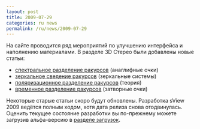 ```yaml
---
layout: post
title: 2009-07-29
categories: ru news
permalink: /ru/news/2009-07-29
---
```


На сайте проводится ряд мероприятий по улучшению интерфейса и наполнению материалами. В разделе 3D Стерео были добавлены новые статьи:

* [спектральное разделение ракурсов](/ru/help/devices/anaglyph) (анаглифные очки)
* [зеркальное сведение ракурсов](/ru/help/devices/mirror) (зеркальные системы)
* [поляризационное разделение ракурсов](/ru/help/devices/polarized) (теория)
* [временное разделение ракурсов](/ru/help/devices/pageflip) (затворные очки)

Некоторые старые статьи скоро будут обновлены.
Разработка sView 2009 ведётся полным ходом, хотя дата релиза снова отодвинулась.
Оценить текущее состояние разработки вы по-прежнему можете загрузив альфа-версию в [разделе загрузок](/ru/download).
